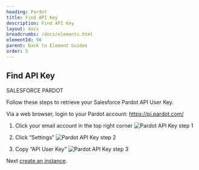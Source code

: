 ```yaml
---
heading: Pardot
title: Find API Key
description: Find API Key
layout: docs
breadcrumbs: /docs/elements.html
elementId: 90
parent: Back to Element Guides
order: 5
---
```


## Find API Key

SALESFORCE PARDOT

Follow these steps to retrieve your Salesforce Pardot API User Key.

Via a web browser, login to your Pardot account:
[https://pi.pardot.com/ ](https://pi.pardot.com/ )

1. Click your email account in the top right corner
![Pardot API Key step 1](http://cloud-elements.com/wp-content/uploads/2015/02/PardotAPI2.png)

2. Click “Settings”
![Pardot API Key step 2](http://cloud-elements.com/wp-content/uploads/2015/02/PardotAPI3.png)

3. Copy “API User Key”
![Pardot API Key step 3](http://cloud-elements.com/wp-content/uploads/2015/02/PardotAPI4.png)

Next [create an instance](pardot-create-instance.html).
